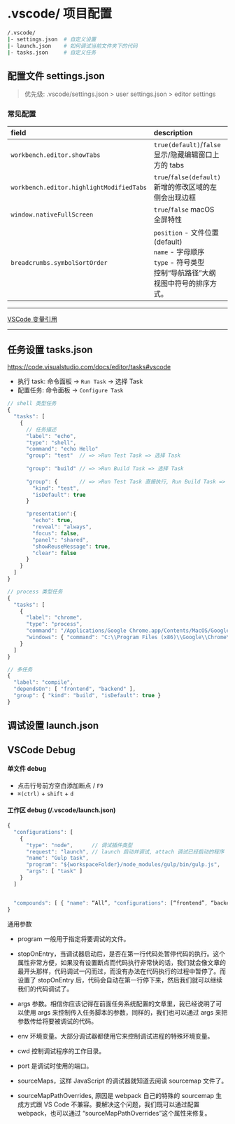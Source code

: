 # .vscode/ 项目配置


``` bash
/.vscode/
|- settings.json  # 自定义设置
|- launch.json    # 如何调试当前文件夹下的代码
|- tasks.json     # 自定义任务
```





## 配置文件 settings.json

> 优先级: .vscode/settings.json > user settings.json > editor settings

### 常见配置

|field|description|version|
|:---|:---|:---|
|`workbench.editor.showTabs`|`true(default)`/`false` 显示/隐藏编辑窗口上方的 tabs||
|`workbench.editor.highlightModifiedTabs`|`true`/`false(default)` 新增的修改区域的左侧会出现边框|[1.29.1](https://code.visualstudio.com/updates/v1_29#_highlight-modified-tabs)|
|`window.nativeFullScreen`|`true`/`false` macOS 全屏特性| [1.29.1](https://code.visualstudio.com/updates/v1_29#_macos-full-screen-support)|
|`breadcrumbs.symbolSortOrder`| `position` - 文件位置 (default) <br> `name` - 字母顺序 <br> `type` - 符号类型 <br> 控制“导航路径”大纲视图中符号的排序方式。 | [1.29.1](https://code.visualstudio.com/updates/v1_29#_symbol-order-in-breadcrumbs)|

---

[VSCode 变量引用](https://code.visualstudio.com/docs/editor/variables-reference)

---

## 任务设置 tasks.json

<https://code.visualstudio.com/docs/editor/tasks#vscode>

- 执行 task: 命令面板 -> `Run Task` -> 选择 Task 
- 配置任务: 命令面板 -> `Configure Task`

``` js
// shell 类型任务
{
  "tasks": [
    {
      // 任务描述
      "label": "echo",
      "type": "shell",
      "command": "echo Hello"
      "group": "test"  // => >Run Test Task => 选择 Task
      
      "group": "build" // => >Run Build Task => 选择 Task
      
      "group": {       // => >Run Test Task 直接执行, Run Build Task => `⌘(ctrl)` + `shift` + `b`
        "kind": "test",
        "isDefault": true
      }

      "presentation":{
        "echo": true,
        "reveal": "always",
        "focus": false,
        "panel": "shared",
        "showReuseMessage": true,
        "clear": false
      }
    }
  ]
}

// process 类型任务
{
  "tasks": [ 
    { 
      "label": "chrome", 
      "type": "process", 
      "command": "/Applications/Google Chrome.app/Contents/MacOS/Google Chrome",
      "windows": { "command": "C:\\Program Files (x86)\\Google\\Chrome\\Application\\chrome.exe" }, "linux": { "command": "/usr/bin/google-chrome" }
    }
  ]
}

// 多任务
{
  "label": "compile", 
  "dependsOn": [ "frontend", "backend" ], 
  "group": { "kind": "build", "isDefault": true }
}
```


## 调试设置 launch.json










## VSCode Debug

#### 单文件 debug

- 点击行号前方空白添加断点 / `F9`
-  `⌘(ctrl)` + `shift` + `d`

#### 工作区 debug (/.vscode/launch.json)


``` js
{
  "configurations": [
    { 
      "type": "node",      // 调试插件类型
      "request": "launch", // launch 启动并调试, attach 调试已经启动的程序
      "name": "Gulp task",
      "program": "${workspaceFolder}/node_modules/gulp/bin/gulp.js", 
      "args": [ "task" ]
    }
  ]


  "compounds": [ { "name": “All”, "configurations": [“frontend”, “backend”] }]
}


```

通用参数

- program 一般用于指定将要调试的文件。
- stopOnEntry，当调试器启动后，是否在第一行代码处暂停代码的执行。这个属性非常方便，如果没有设置断点而代码执行非常快的话，我们就会像文章的最开头那样，代码调试一闪而过，而没有办法在代码执行的过程中暂停了。而设置了 stopOnEntry 后，代码会自动在第一行停下来，然后我们就可以继续我们的代码调试了。
- args 参数。相信你应该记得在前面任务系统配置的文章里，我已经说明了可以使用 args 来控制传入任务脚本的参数，同样的，我们也可以通过 args 来把参数传给将要被调试的代码。
- env 环境变量。大部分调试器都使用它来控制调试进程的特殊环境变量。
- cwd 控制调试程序的工作目录。
- port 是调试时使用的端口。

- sourceMaps，这样 JavaScript 的调试器就知道去阅读 sourcemap 文件了。
- sourceMapPathOverrides, 原因是 webpack 自己的特殊的 sourcemap 生成方式跟 VS Code 不兼容。要解决这个问题，我们既可以通过配置 webpack，也可以通过 “sourceMapPathOverrides”这个属性来修复。